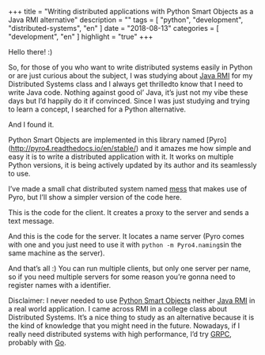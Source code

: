 +++
title = "Writing distributed applications with Python Smart Objects as a Java RMI alternative"
description = ""
tags = [
    "python",
    "development",
    "distributed-systems",
    "en"
]
date = "2018-08-13"
categories = [
    "development",
    "en"
]
highlight = "true"
+++

Hello there! :)

So, for those of you who want to write distributed systems easily in Python or are just curious about the subject, I was studying about [Java RMI](https://docs.oracle.com/javase/tutorial/rmi/) for my Distributed Systems class and I always get <sarcasm>thrilled</sarcasm>to know that I need to write Java code. Nothing against good ol’ Java, it’s just not my vibe these days but I’d happily do it if convinced. Since I was just studying and trying to learn a concept, I searched for a Python alternative.

And I found it.

Python Smart Objects are implemented in this library named [Pyro]
(http://pyro4.readthedocs.io/en/stable/) and it amazes me how simple and easy it is to write a distributed application with it. It works on multiple Python versions, it is being actively updated by its author and its seamlessly to use.

I’ve made a small chat distributed system named [mess](https://github.com/biancarosa/mess) that makes use of Pyro, but I’ll show a simpler version of the code here.

This is the code for the client. It creates a proxy to the server and sends a text message.

<script src="https://gist.github.com/biancarosa/ff552e5d7244112e9e71267b5211be6d.js"></script>

And this is the code for the server. It locates a name server (Pyro comes with one and you just need to use it with `python -m Pyro4.naming`sin the same machine as the server).

<script src="https://gist.github.com/biancarosa/26f52dbbeadfa63d725d561eafa52a0e.js"></script>

And that’s all :) You can run multiple clients, but only one server per name, so if you need multiple servers for some reason you’re gonna need to register names with a identifier.

Disclaimer: I never needed to use [Python Smart Objects](http://pyro4.readthedocs.io/) neither [Java RMI](https://docs.oracle.com/javase/tutorial/rmi/) in a real world application. I came across RMI in a college class about Distributed Systems. It’s a nice thing to study as an alternative because it is the kind of knowledge that you might need in the future. Nowadays, if I really need distributed systems with high performance, I’d try [GRPC](https://grpc.io/), probably with [Go](https://golang.org/).